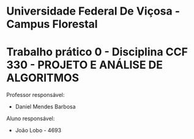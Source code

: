 # Universidade Federal De Viçosa - Campus Florestal
# Trabalho prático 0 - Disciplina CCF 330 - PROJETO E ANÁLISE DE ALGORITMOS

Professor responsável: 

  - Daniel Mendes Barbosa 
    
Aluno responsável:

  - João Lobo - 4693
